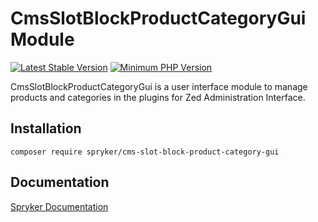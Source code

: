 # CmsSlotBlockProductCategoryGui Module
[![Latest Stable Version](https://poser.pugx.org/spryker/cms-slot-block-product-category-gui/v/stable.svg)](https://packagist.org/packages/spryker/cms-slot-block-product-category-gui)
[![Minimum PHP Version](https://img.shields.io/badge/php-%3E%3D%208.1-8892BF.svg)](https://php.net/)

CmsSlotBlockProductCategoryGui is a user interface module to manage products and categories in the plugins for Zed Administration Interface.

## Installation

```
composer require spryker/cms-slot-block-product-category-gui
```

## Documentation

[Spryker Documentation](https://docs.spryker.com)

